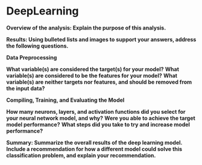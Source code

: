 # DeepLearning

**Overview of the analysis: Explain the purpose of this analysis.**


**Results: Using bulleted lists and images to support your answers, address the following questions.**


**Data Preprocessing**

**What variable(s) are considered the target(s) for your model?**
**What variable(s) are considered to be the features for your model?**
**What variable(s) are neither targets nor features, and should be removed from the input data?**


**Compiling, Training, and Evaluating the Model**

**How many neurons, layers, and activation functions did you select for your neural network model, and why?**
**Were you able to achieve the target model performance?**
**What steps did you take to try and increase model performance?**





**Summary: Summarize the overall results of the deep learning model. Include a recommendation for how a different model could solve this classification problem, and explain your recommendation.**
